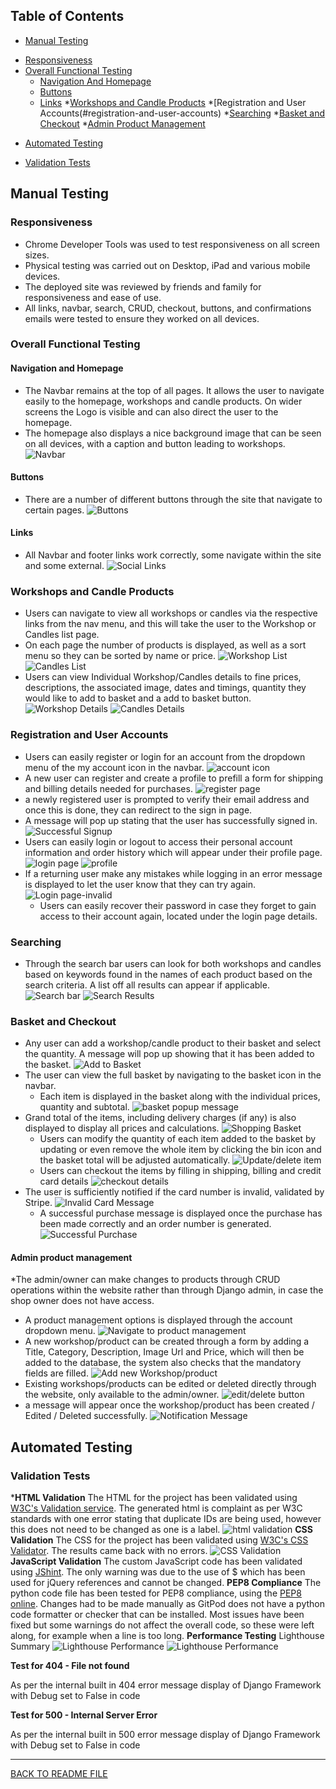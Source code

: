 ## Table of Contents
- [Manual Testing](#manual-testing)	
* [Responsiveness](#responsiveness)
* [Overall Functional Testing](#overall-functional-testing)
    + [Navigation And Homepage](#navigation-and-homepage)
    + [Buttons](#buttons)
    + [Links](#links)
*[Workshops and Candle Products](#workshop-and-candle-products)
*[Registration and User Accounts(#registration-and-user-accounts)
*[Searching](#searching)
*[Basket and Checkout](#basket-and-checkout)
*[Admin Product Management](#admin-product-management)
- [Automated Testing](#automated-testing)
* [Validation Tests](#validation-tests)

## Manual Testing
### Responsiveness
* Chrome Developer Tools was used to test responsiveness on all screen sizes.
* Physical testing was carried out on Desktop, iPad and various mobile devices.
* The deployed site was reviewed by friends and family for responsiveness and ease of use.
* All links, navbar, search, CRUD, checkout, buttons, and confirmations emails were tested to ensure they worked on all devices.
### Overall Functional Testing
#### Navigation and Homepage
 * The Navbar remains at the top of all pages. It allows the user to navigate easily to the homepage, workshops and candle products. On wider screens the Logo is visible and can also direct the user to the homepage. 
* The homepage also displays a nice background image that can be seen on all devices, with a caption and button leading to workshops. 
![Navbar](readme-files/images/navbar.png)
#### Buttons
* There are a number of different buttons through the site that navigate to certain pages. 
![Buttons](readme-files/images/buttons.jpg)
#### Links
* All Navbar and footer links work correctly, some navigate within the site and some external.
![Social Links](readme-files/images/socials.jpg)

### Workshops and Candle Products
* Users can navigate to view all workshops or candles via the respective links from the nav menu,
and this will take the user to the Workshop or Candles list page. 
* On each page the number of products is displayed, as well as a sort menu so they can be sorted by name or price. 
    ![Workshop List](readme-files/images/workshops.jpg)
    ![Candles List](readme-files/images/candles.jpg)
*   Users can view Individual Workshop/Candles details to fine prices, descriptions, the associated image, dates and timings, quantity they would like to add to basket and a add to basket button.
![Workshop Details](readme-files/images/ws-details.jpg)
![Candles Details](readme-files/images/candle-details.jpg)

### Registration and User Accounts
*   Users can easily register or login for an account from the dropdown menu of the my account icon in the navbar. 
    ![account icon](readme-files/images/account-icon.jpg)
*   A new user can register and create a profile to prefill a form for shipping and billing details needed for purchases. 
![register page](readme-files/images/register.jpg)
* a newly registered user is prompted to verify their email address and once this is done, they can redirect to the sign in page.
* A message will pop up stating that the user has successfully signed in.
    ![Successful Signup](readme-files/images/login-success.jpg) 
*    Users can easily login or logout to access their personal account information and order history which will appear under their profile page.
![login page](readme-files/images/login.jpg)
![profile](readme-files/images/profile.jpg)
 * If a returning user make any mistakes while logging in an error message is displayed to let the user know that they can try again. 
    ![Login page-invalid](readme-files/images/error-login.jpg)     
    *   Users can easily recover their password in case they forget to gain access to their account again, located under the login page details.
### Searching
*    Through the search bar users can look for both workshops and candles based on keywords found in the names of each product based on the search criteria.  A list off all results can appear if applicable.
![Search bar](readme-files/images/searchbar.jpg)
![Search Results](readme-files/images/results.jpg)

### Basket and Checkout
*   Any user can add a workshop/candle product to their basket and select the quantity. A message will pop up showing that it has been added to the basket.
    ![Add to Basket]( readme-files/images/add-product.jpg)
* The user can view the full basket by navigating to the basket icon in the navbar.
    * Each item is displayed in the basket along with the individual prices, quantity and subtotal. 
    ![basket popup message](readme-files/images/basket-message.jpg)
* Grand total of the items, including delivery charges (if any) is also displayed to display all prices and calculations.
    ![Shopping Basket](readme-files/images/basket.jpg)
    *   Users can modify the quantity of each item added to the basket by updating or even remove the whole item by clicking the bin icon and the basket total will be adjusted automatically. 
    ![Update/delete item](readme-files/images/update-basket.jpg) 
  *   Users can checkout the items by filling in shipping, billing and credit card details 
    ![checkout details](readme-files/images/checkout.jpg)
* The user is sufficiently notified if the card number is invalid, validated by Stripe. 
    ![Invalid Card Message](readme-files/images/card-error.jpg)
    *   A successful purchase message is displayed once the purchase has been made correctly and an order number is generated.
    ![Successful Purchase]()

#### Admin product management
*The admin/owner can make changes to products through CRUD operations within the website rather than through Django admin, in case the shop owner does not have access.
*   A product management options is displayed through the account dropdown menu. 
![Navigate to product management](readme-files/images/admin-nav.jpg)
* A new workshop/product can be created through a form by adding a Title, Category, Description, Image Url and Price, which will then be added to the database, the system also checks that the mandatory fields are filled.
![Add new Workshop/product](readme-files/images/add-product.jpg)
* Existing workshops/products can be edited or deleted directly through the website, only available to the admin/owner.
![edit/delete button](readme-files/images/edit-product.jpg)
*   a message will appear once the workshop/product has been created / Edited / Deleted successfully.
![Notification Message]( readme-files/images/success-message.jpg)

## Automated Testing

### Validation Tests

***HTML Validation**
The HTML for the project has been validated using [W3C's Validation service](https://validator.w3.org/). 
The generated html is complaint as per W3C standards with one error stating that duplicate IDs are being used, however this does not need to be changed as one is a label.
![html validation](readme-files/images/html-check.jpg)
**CSS Validation**
The CSS for the project has been validated using [W3C's CSS Validator](https://jigsaw.w3.org/css-validator/). 
The results came back with no errors. 
![CSS Validation](readme-files/images/css-check.jpg) 
**JavaScript Validation**
The custom JavaScript code has been validated using [JShint](https://jshint.com/). The only warning was due to the use of $ which has been used for jQuery references and cannot be changed.
**PEP8 Compliance**
The python code file has been tested for PEP8 compliance, using the [PEP8 online]( http://pep8online.com/). Changes had to be made manually as GitPod does not have a python code formatter or checker that can be installed. Most issues have been fixed but some warnings do not affect the overall code, so these were left along, for example when a line is too long.
**Performance Testing**
Lighthouse Summary
![Lighthouse Performance](readme-files/images/lighthouse-desktop.jpg)
![Lighthouse Performance](readme-files/images/lighthouse-mobile.jpg)



**Test for 404 - File not found**

As per the internal built in 404 error message display of Django Framework with Debug set to False in code

**Test for 500 - Internal Server Error**

As per the internal built in 500 error message display of Django Framework with Debug set to False in code

--------------------------------------------------------------------------------------------------------------------------------------------------------------------------

[BACK TO README FILE]( https://github.com/anee127/Milestone-Project-4/blob/main/README.md)
